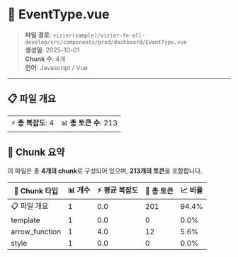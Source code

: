 # 📄 EventType.vue

> **파일 경로**: `vizier(sample)/vizier-fe-all-develop/src/components/prod/dashboard/EventType.vue`  
> **생성일**: 2025-10-01  
> **Chunk 수**: 4개  
> **언어**: Javascript / Vue
---





## 📋 파일 개요

| | |
|--|--|
| ⚡ **총 복잡도**: 4 | 📊 **총 토큰 수**: 213 |






## 🧩 Chunk 요약

이 파일은 총 **4개의 chunk**로 구성되어 있으며, **213개의 토큰**을 포함합니다.

| 🧩 Chunk 타입 | 📊 개수 | ⚡ 평균 복잡도 | 📝 총 토큰 | 📈 비율 |
|---------------|--------|-------------|----------|--------|
| 📋 파일 개요 | 1 | 0.0 | 201 | 94.4% |
| template | 1 | 0.0 | 0 | 0.0% |
| arrow_function | 1 | 4.0 | 12 | 5.6% |
| style | 1 | 0.0 | 0 | 0.0% |

